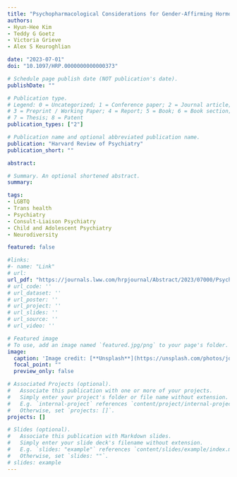 ```yaml
---
title: "Psychopharmacological Considerations for Gender-Affirming Hormone Therapy."
authors:
- Hyun-Hee Kim
- Teddy G Goetz
- Victoria Grieve
- Alex S Keuroghlian

date: "2023-07-01"
doi: "10.1097/HRP.0000000000000373"

# Schedule page publish date (NOT publication's date).
publishDate: ""

# Publication type.
# Legend: 0 = Uncategorized; 1 = Conference paper; 2 = Journal article;
# 3 = Preprint / Working Paper; 4 = Report; 5 = Book; 6 = Book section;
# 7 = Thesis; 8 = Patent
publication_types: ["2"]

# Publication name and optional abbreviated publication name.
publication: "Harvard Review of Psychiatry"
publication_short: ""

abstract: 

# Summary. An optional shortened abstract.
summary: 

tags:
- LGBTQ
- Trans health
- Psychiatry
- Consult-Liaison Psychiatry
- Child and Adolescent Psychiatry
- Neurodiversity

featured: false

#links:
#- name: "Link"
# url: 
url_pdf: "https://journals.lww.com/hrpjournal/Abstract/2023/07000/Psychopharmacological_Considerations_for.2.aspx"
# url_code: ''
# url_dataset: ''
# url_poster: ''
# url_project: ''
# url_slides: ''
# url_source: ''
# url_video: ''

# Featured image
# To use, add an image named `featured.jpg/png` to your page's folder. 
image:
  caption: 'Image credit: [**Unsplash**](https://unsplash.com/photos/jdD8gXaTZsc)'
  focal_point: ""
  preview_only: false

# Associated Projects (optional).
#   Associate this publication with one or more of your projects.
#   Simply enter your project's folder or file name without extension.
#   E.g. `internal-project` references `content/project/internal-project/index.md`.
#   Otherwise, set `projects: []`.
projects: []

# Slides (optional).
#   Associate this publication with Markdown slides.
#   Simply enter your slide deck's filename without extension.
#   E.g. `slides: "example"` references `content/slides/example/index.md`.
#   Otherwise, set `slides: ""`.
# slides: example
---
```




